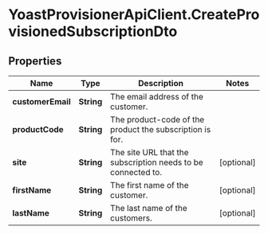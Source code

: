 # YoastProvisionerApiClient.CreateProvisionedSubscriptionDto

## Properties
Name | Type | Description | Notes
------------ | ------------- | ------------- | -------------
**customerEmail** | **String** | The email address of the customer. | 
**productCode** | **String** | The product-code of the product the subscription is for. | 
**site** | **String** | The site URL that the subscription needs to be connected to. | [optional] 
**firstName** | **String** | The first name of the customer. | [optional] 
**lastName** | **String** | The last name of the customers. | [optional] 
